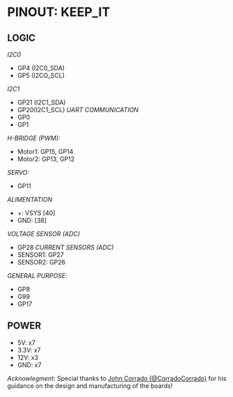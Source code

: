 # PINOUT: KEEP_IT

## LOGIC
_I2C0_
- GP4 (I2C0_SDA)
- GP5 (I2CO_SCL)

_I2C1_
- GP21 (I2C1_SDA)
- GP20(I2C1_SCL)
_UART COMMUNICATION_ 
- GP0
- GP1

_H-BRIDGE (PWM):_
- Motor1: GP15, GP14
- Motor2: GP13, GP12

_SERVO:_
- GP11

_ALIMENTATION_
- +:  VSYS [40]
- GND: [38]

_VOLTAGE SENSOR (ADC)_
- GP28
_CURRENT SENSORS (ADC)_
- SENSOR1: GP27
- SENSOR2: GP26

_GENERAL PURPOSE_:
- GP8
- G99
- GP17

## POWER
- 5V:  x7
- 3.3V: x7
- 12V: x3
- GND: x7

_Acknowlegment:_ Special thanks to [John Corrado (@CorradoCorrado)](https://github.com/CorradoCorrado) for his guidance on the design and manufacturing of the boards!

